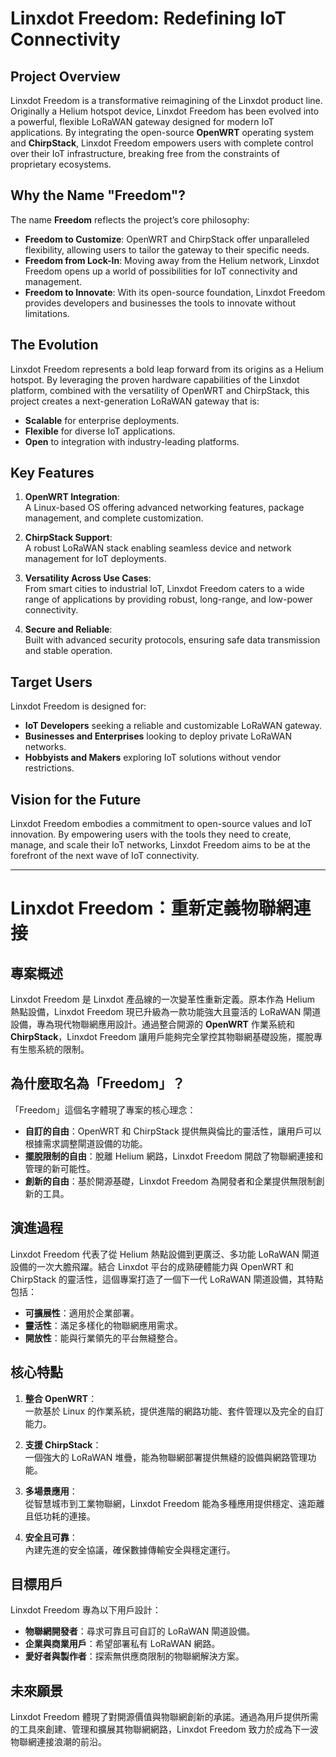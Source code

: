 # Linxdot Freedom: Redefining IoT Connectivity

## Project Overview
Linxdot Freedom is a transformative reimagining of the Linxdot product line. Originally a Helium hotspot device, Linxdot Freedom has been evolved into a powerful, flexible LoRaWAN gateway designed for modern IoT applications. By integrating the open-source **OpenWRT** operating system and **ChirpStack**, Linxdot Freedom empowers users with complete control over their IoT infrastructure, breaking free from the constraints of proprietary ecosystems.

## Why the Name "Freedom"?
The name **Freedom** reflects the project’s core philosophy:

- **Freedom to Customize**: OpenWRT and ChirpStack offer unparalleled flexibility, allowing users to tailor the gateway to their specific needs.
- **Freedom from Lock-In**: Moving away from the Helium network, Linxdot Freedom opens up a world of possibilities for IoT connectivity and management.
- **Freedom to Innovate**: With its open-source foundation, Linxdot Freedom provides developers and businesses the tools to innovate without limitations.

## The Evolution
Linxdot Freedom represents a bold leap forward from its origins as a Helium hotspot. By leveraging the proven hardware capabilities of the Linxdot platform, combined with the versatility of OpenWRT and ChirpStack, this project creates a next-generation LoRaWAN gateway that is:

- **Scalable** for enterprise deployments.
- **Flexible** for diverse IoT applications.
- **Open** to integration with industry-leading platforms.

## Key Features

1. **OpenWRT Integration**:  
   A Linux-based OS offering advanced networking features, package management, and complete customization.

2. **ChirpStack Support**:  
   A robust LoRaWAN stack enabling seamless device and network management for IoT deployments.

3. **Versatility Across Use Cases**:  
   From smart cities to industrial IoT, Linxdot Freedom caters to a wide range of applications by providing robust, long-range, and low-power connectivity.

4. **Secure and Reliable**:  
   Built with advanced security protocols, ensuring safe data transmission and stable operation.

## Target Users
Linxdot Freedom is designed for:

- **IoT Developers** seeking a reliable and customizable LoRaWAN gateway.
- **Businesses and Enterprises** looking to deploy private LoRaWAN networks.
- **Hobbyists and Makers** exploring IoT solutions without vendor restrictions.

## Vision for the Future
Linxdot Freedom embodies a commitment to open-source values and IoT innovation. By empowering users with the tools they need to create, manage, and scale their IoT networks, Linxdot Freedom aims to be at the forefront of the next wave of IoT connectivity.

---

# Linxdot Freedom：重新定義物聯網連接

## 專案概述
Linxdot Freedom 是 Linxdot 產品線的一次變革性重新定義。原本作為 Helium 熱點設備，Linxdot Freedom 現已升級為一款功能強大且靈活的 LoRaWAN 閘道設備，專為現代物聯網應用設計。通過整合開源的 **OpenWRT** 作業系統和 **ChirpStack**，Linxdot Freedom 讓用戶能夠完全掌控其物聯網基礎設施，擺脫專有生態系統的限制。

## 為什麼取名為「Freedom」？
「Freedom」這個名字體現了專案的核心理念：

- **自訂的自由**：OpenWRT 和 ChirpStack 提供無與倫比的靈活性，讓用戶可以根據需求調整閘道設備的功能。
- **擺脫限制的自由**：脫離 Helium 網路，Linxdot Freedom 開啟了物聯網連接和管理的新可能性。
- **創新的自由**：基於開源基礎，Linxdot Freedom 為開發者和企業提供無限制創新的工具。

## 演進過程
Linxdot Freedom 代表了從 Helium 熱點設備到更廣泛、多功能 LoRaWAN 閘道設備的一次大膽飛躍。結合 Linxdot 平台的成熟硬體能力與 OpenWRT 和 ChirpStack 的靈活性，這個專案打造了一個下一代 LoRaWAN 閘道設備，其特點包括：

- **可擴展性**：適用於企業部署。
- **靈活性**：滿足多樣化的物聯網應用需求。
- **開放性**：能與行業領先的平台無縫整合。

## 核心特點

1. **整合 OpenWRT**：  
   一款基於 Linux 的作業系統，提供進階的網路功能、套件管理以及完全的自訂能力。

2. **支援 ChirpStack**：  
   一個強大的 LoRaWAN 堆疊，能為物聯網部署提供無縫的設備與網路管理功能。

3. **多場景應用**：  
   從智慧城市到工業物聯網，Linxdot Freedom 能為多種應用提供穩定、遠距離且低功耗的連接。

4. **安全且可靠**：  
   內建先進的安全協議，確保數據傳輸安全與穩定運行。

## 目標用戶
Linxdot Freedom 專為以下用戶設計：

- **物聯網開發者**：尋求可靠且可自訂的 LoRaWAN 閘道設備。
- **企業與商業用戶**：希望部署私有 LoRaWAN 網路。
- **愛好者與製作者**：探索無供應商限制的物聯網解決方案。

## 未來願景
Linxdot Freedom 體現了對開源價值與物聯網創新的承諾。通過為用戶提供所需的工具來創建、管理和擴展其物聯網網路，Linxdot Freedom 致力於成為下一波物聯網連接浪潮的前沿。

